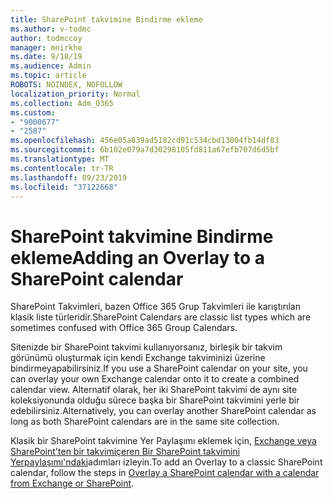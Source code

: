 ```yaml
---
title: SharePoint takvimine Bindirme ekleme
ms.author: v-todmc
author: todmccoy
manager: mnirkhe
ms.date: 9/18/19
ms.audience: Admin
ms.topic: article
ROBOTS: NOINDEX, NOFOLLOW
localization_priority: Normal
ms.collection: Adm_O365
ms.custom:
- "9000677"
- "2587"
ms.openlocfilehash: 456e05a839ad5182cd91c534cbd13004fb14df83
ms.sourcegitcommit: 6b102e079a7d30298105fd811a67efb707d6d5bf
ms.translationtype: MT
ms.contentlocale: tr-TR
ms.lasthandoff: 09/23/2019
ms.locfileid: "37122668"
---
```

# <a name="adding-an-overlay-to-a-sharepoint-calendar"></a><span data-ttu-id="2b772-102">SharePoint takvimine Bindirme ekleme</span><span class="sxs-lookup"><span data-stu-id="2b772-102">Adding an Overlay to a SharePoint calendar</span></span>

<span data-ttu-id="2b772-103">SharePoint Takvimleri, bazen Office 365 Grup Takvimleri ile karıştırılan klasik liste türleridir.</span><span class="sxs-lookup"><span data-stu-id="2b772-103">SharePoint Calendars are classic list types which are sometimes confused with Office 365 Group Calendars.</span></span>
 
<span data-ttu-id="2b772-104">Sitenizde bir SharePoint takvimi kullanıyorsanız, birleşik bir takvim görünümü oluşturmak için kendi Exchange takviminizi üzerine bindirmeyapabilirsiniz.</span><span class="sxs-lookup"><span data-stu-id="2b772-104">If you use a SharePoint calendar on your site, you can overlay your own Exchange calendar onto it to create a combined calendar view.</span></span> <span data-ttu-id="2b772-105">Alternatif olarak, her iki SharePoint takvimi de aynı site koleksiyonunda olduğu sürece başka bir SharePoint takvimini yerle bir edebilirsiniz.</span><span class="sxs-lookup"><span data-stu-id="2b772-105">Alternatively, you can overlay another SharePoint calendar as long as both SharePoint calendars are in the same site collection.</span></span>
 
<span data-ttu-id="2b772-106">Klasik bir SharePoint takvimine Yer Paylaşımı eklemek için, [Exchange veya SharePoint'ten bir takvimiçeren Bir SharePoint takvimini Yerpaylaşımı'ndaki](https://support.office.com/article/Overlay-a-SharePoint-calendar-with-a-calendar-from-Exchange-or-SharePoint-4CAEBE59-3994-4A94-9322-B31ABB8A5E9A)adımları izleyin.</span><span class="sxs-lookup"><span data-stu-id="2b772-106">To add an Overlay to a classic SharePoint calendar, follow the steps in [Overlay a SharePoint calendar with a calendar from Exchange or SharePoint](https://support.office.com/article/Overlay-a-SharePoint-calendar-with-a-calendar-from-Exchange-or-SharePoint-4CAEBE59-3994-4A94-9322-B31ABB8A5E9A).</span></span>
